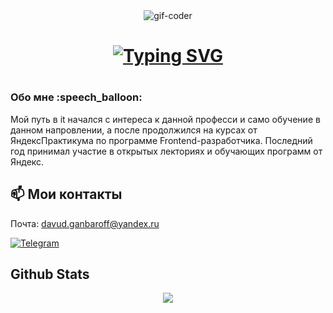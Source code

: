 <div align="center">
  <img src="https://media4.giphy.com/media/v1.Y2lkPTc5MGI3NjExZjh6c29haGF3MXl6NDd4MWhuYzRrdm52d3RzN2R6NnJ2ZXBmZHc4NiZlcD12MV9pbnRlcm5hbF9naWZfYnlfaWQmY3Q9Zw/lJNoBCvQYp7nq/giphy.webp" alt="gif-coder" />
</div>
  

 <h1 align="center">
  <a href="https://git.io/typing-svg"><img src="https://readme-typing-svg.herokuapp.com?font=Fira+Code&duration=3000&pause=500&width=435&lines=%D0%9F%D1%80%D0%B8%D0%B2%D0%B5%D1%82+%F0%9F%91%8B;%D0%9C%D0%B5%D0%BD%D1%8F+%D0%B7%D0%BE%D0%B2%D1%83%D1%82+%D0%94%D0%B0%D0%B2%D1%83%D0%B4" alt="Typing SVG" /></a>
</h1>
  
# <div align="center">
  <h3>Обо мне :speech_balloon:</h3>
  <p align="left">Мой путь в it начался с интереса к данной професси и само обучение в данном напровлении, а после продолжился на курсах от ЯндексПрактикума по программе Frontend-разработчика. Последний год принимал участие в открытых лекториях и обучающих программ от Яндекс.
  </p>
</div>

### <h2>📫 Мои контакты</h2> 

<p>
  Почта: <a href="mailto:ya.sergei240300@yandex.ru">davud.ganbaroff@yandex.ru</a>
</p>

<p>
  <a href="https://t.me/DavuDaD">
    <img src="https://img.shields.io/badge/-Telegram-26A5E4?logo=telegram&logoColor=white&style=flat" alt="Telegram">
  </a>
</p>
  

## Github Stats  
<div align="center"><img src="https://github-readme-stats.vercel.app/api/top-langs/?username=DavudGan&hide_border=true&layout=compact" align="center" /></div>  

